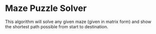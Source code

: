# Maze Puzzle Solver
This algorithm will solve any given maze (given in matrix form) and show the shortest path possible from start to destination.
